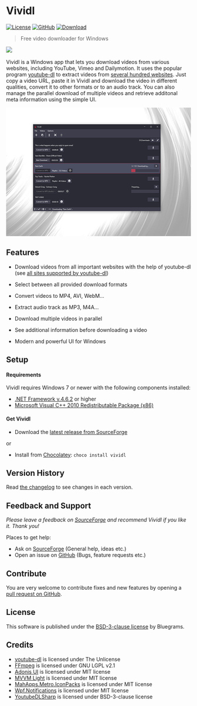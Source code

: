 # Vividl

[![License](https://img.shields.io/github/license/bluegrams/vividl.svg)](https://github.com/bluegrams/vividl/blob/master/LICENSE.txt)
[![GitHub](https://img.shields.io/github/tag/bluegrams/vividl.svg)](https://github.com/bluegrams/vividl)
[![Download](https://img.shields.io/sourceforge/dm/vividl.svg)](https://sourceforge.net/projects/vividl/files/)

> Free video downloader for Windows

[![](https://a.fsdn.com/con/app/sf-download-button)](https://sourceforge.net/projects/vividl/files/)

Vividl is a Windows app that lets you download videos from various websites, including YouTube, Vimeo and Dailymotion.
It uses the popular program [youtube-dl](https://ytdl-org.github.io/youtube-dl/index.html) to extract videos
from [several hundred websites](https://ytdl-org.github.io/youtube-dl/supportedsites.html). Just copy a video URL,
paste it in Vividl and download the video in different qualities, convert it to other formats or to an audio track.
You can also manage the parallel download of multiple videos and retrieve additonal meta information using the simple UI.

<p align="center">
<img src="img/vividl_screenshot.png" height="350px">
</p>

## Features

- Download videos from all important websites with the help of youtube-dl
(see [all sites supported by youtube-dl](https://ytdl-org.github.io/youtube-dl/supportedsites.html))

- Select between all provided download formats

- Convert videos to MP4, AVI, WebM...

- Extract audio track as MP3, M4A...

- Download multiple videos in parallel

- See additional information before downloading a video

- Modern and powerful UI for Windows

## Setup

#### Requirements

Vividl requires Windows 7 or newer with the following components installed:
- [.NET Framework v.4.6.2](https://www.microsoft.com/de-de/download/details.aspx?id=53345) or higher
- [Microsoft Visual C++ 2010 Redistributable Package (x86)](https://www.microsoft.com/de-de/download/details.aspx?id=8328)

#### Get Vividl

- Download the [latest release from SourceForge](https://sourceforge.net/projects/vividl/files/)

or

- Install from [Chocolatey](https://chocolatey.org): `choco install vividl`

## Version History

Read [the changelog](https://github.com/bluegrams/vividl/blob/master/Changelog.md) to see changes in each version.

## Feedback and Support

_Please leave a feedback on [SourceForge](https://sourceforge.net/p/vividl/reviews) and
	recommend Vividl if you like it. Thank you!_

Places to get help:

- Ask on [SourceForge](https://sourceforge.net/p/vividl/discussion) (General help, ideas etc.)
- Open an issue on [GitHub](https://github.com/bluegrams/vividl/issues) (Bugs, feature requests etc.)

## Contribute

You are very welcome to contribute fixes and new features by opening a
[pull request on GitHub](https://github.com/bluegrams/vividl/pulls).

## License

This software is published under the [BSD-3-clause license](LICENSE.txt) by Bluegrams.

## Credits

- [youtube-dl](https://ytdl-org.github.io/youtube-dl/index.html) is licensed under The Unlicense
- [FFmpeg](https://www.ffmpeg.org/) is licensed under GNU LGPL v2.1
- [Adonis UI](https://github.com/benruehl/adonis-ui) is licensed under MIT license
- [MVVM Light](http://www.mvvmlight.net/) is licensed under MIT license
- [MahApps.Metro.IconPacks](https://github.com/MahApps/MahApps.Metro.IconPacks) is licensed under MIT license
- [Wpf.Notifications](https://github.com/Enterwell/Wpf.Notifications) is licensed under MIT license
- [YoutubeDLSharp](https://github.com/bluegrams/YoutubeDLSharp) is licensed under BSD-3-clause license
